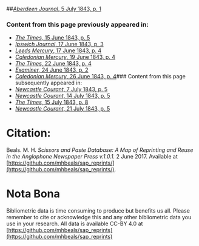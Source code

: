 ##[*Aberdeen Journal*, 5 July 1843, p. 1](https://mhbeals.github.io/sap_html/Aberdeen-Journal/Aberdeen-Journal-5-July-1843-p-1)

### Content from this page previously appeared in:
+ [*The Times*, 15 June 1843, p. 5](https://mhbeals.github.io/sap_html/The-Times/The-Times-15-June-1843-p-5)
+ [*Ipswich Journal*, 17 June 1843, p. 3](https://mhbeals.github.io/sap_html/Ipswich-Journal/Ipswich-Journal-17-June-1843-p-3)
+ [*Leeds Mercury*, 17 June 1843, p. 4](https://mhbeals.github.io/sap_html/Leeds-Mercury/Leeds-Mercury-17-June-1843-p-4)
+ [*Caledonian Mercury*, 19 June 1843, p. 4](https://mhbeals.github.io/sap_html/Caledonian-Mercury/Caledonian-Mercury-19-June-1843-p-4)
+ [*The Times*, 22 June 1843, p. 4](https://mhbeals.github.io/sap_html/The-Times/The-Times-22-June-1843-p-4)
+ [*Examiner*, 24 June 1843, p. 2](https://mhbeals.github.io/sap_html/Examiner/Examiner-24-June-1843-p-2)
+ [*Caledonian Mercury*, 26 June 1843, p. 4](https://mhbeals.github.io/sap_html/Caledonian-Mercury/Caledonian-Mercury-26-June-1843-p-4)### Content from this page subsequently appeared in:
+ [*Newcastle Courant*, 7 July 1843, p. 5](https://mhbeals.github.io/sap_html/Newcastle-Courant/Newcastle-Courant-7-July-1843-p-5)
+ [*Newcastle Courant*, 14 July 1843, p. 5](https://mhbeals.github.io/sap_html/Newcastle-Courant/Newcastle-Courant-14-July-1843-p-5)
+ [*The Times*, 15 July 1843, p. 8](https://mhbeals.github.io/sap_html/The-Times/The-Times-15-July-1843-p-8)
+ [*Newcastle Courant*, 21 July 1843, p. 5](https://mhbeals.github.io/sap_html/Newcastle-Courant/Newcastle-Courant-21-July-1843-p-5)
                    
# Citation: 

Beals. M. H. *Scissors and Paste Database: A Map of Reprinting and Reuse in the Anglophone Newspaper Press v.1.0.1.* 2 June 2017. Available at [https://github.com/mhbeals/sap_reprints/](https://github.com/mhbeals/sap_reprints/). 
                    
# Nota Bona

Bibliometric data is time consuming to produce but benefits us all. Please remember to cite or acknowledge this and any other bibliometric data you use in your research. All data is available CC-BY 4.0 at [https://github.com/mhbeals/sap_reprints](https://github.com/mhbeals/sap_reprints)